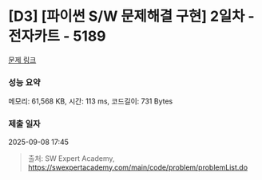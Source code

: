 # [D3] [파이썬 S/W 문제해결 구현] 2일차 - 전자카트 - 5189 

[문제 링크](https://swexpertacademy.com/main/code/problem/problemDetail.do?contestProbId=AWTtmmdKeD8DFAVT) 

### 성능 요약

메모리: 61,568 KB, 시간: 113 ms, 코드길이: 731 Bytes

### 제출 일자

2025-09-08 17:45



> 출처: SW Expert Academy, https://swexpertacademy.com/main/code/problem/problemList.do